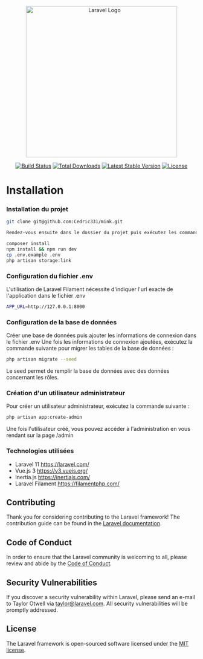 <p align="center"><a href="https://laravel.com" target="_blank"><img src="https://raw.githubusercontent.com/laravel/art/master/logo-lockup/5%20SVG/2%20CMYK/1%20Full%20Color/laravel-logolockup-cmyk-red.svg" width="400" alt="Laravel Logo"></a></p>

<p align="center">
<a href="https://github.com/laravel/framework/actions"><img src="https://github.com/laravel/framework/workflows/tests/badge.svg" alt="Build Status"></a>
<a href="https://packagist.org/packages/laravel/framework"><img src="https://img.shields.io/packagist/dt/laravel/framework" alt="Total Downloads"></a>
<a href="https://packagist.org/packages/laravel/framework"><img src="https://img.shields.io/packagist/v/laravel/framework" alt="Latest Stable Version"></a>
<a href="https://packagist.org/packages/laravel/framework"><img src="https://img.shields.io/packagist/l/laravel/framework" alt="License"></a>
</p>

# Installation
### Installation du projet
```bash
git clone git@github.com:Cedric331/mink.git

Rendez-vous ensuite dans le dossier du projet puis exécutez les commandes suivantes :

composer install
npm install && npm run dev
cp .env.example .env
php artisan storage:link

```

### Configuration du fichier .env
L'utilisation de Laravel Filament nécessite d'indiquer l'url exacte de l'application dans le fichier .env
```bash
APP_URL=http://127.0.0.1:8000
```

### Configuration de la base de données
Créer une base de données puis ajouter les informations de connexion dans le fichier .env
Une fois les informations de connexion ajoutées, exécutez la commande suivante pour migrer les tables de la base de données :
```bash
php artisan migrate --seed
```
Le seed permet de remplir la base de données avec des données concernant les rôles.

### Création d'un utilisateur administrateur
Pour créer un utilisateur administrateur, exécutez la commande suivante :
```bash
php artisan app:create-admin
```
Une fois l'utilisateur créé, vous pouvez accéder à l'administration en vous rendant sur la page /admin

### Technologies utilisées
- Laravel 11 https://laravel.com/
- Vue.js 3 https://v3.vuejs.org/
- Inertia.js https://inertiajs.com/
- Laravel Filament https://filamentphp.com/


## Contributing

Thank you for considering contributing to the Laravel framework! The contribution guide can be found in the [Laravel documentation](https://laravel.com/docs/contributions).

## Code of Conduct

In order to ensure that the Laravel community is welcoming to all, please review and abide by the [Code of Conduct](https://laravel.com/docs/contributions#code-of-conduct).

## Security Vulnerabilities

If you discover a security vulnerability within Laravel, please send an e-mail to Taylor Otwell via [taylor@laravel.com](mailto:taylor@laravel.com). All security vulnerabilities will be promptly addressed.

## License

The Laravel framework is open-sourced software licensed under the [MIT license](https://opensource.org/licenses/MIT).
